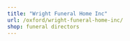 ```yaml
---
title: "Wright Funeral Home Inc"
url: /oxford/wright-funeral-home-inc/
shop: funeral directors
---
```


